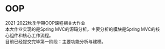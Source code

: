 # OOP  
2021-2022秋季学期OOP课程相关大作业  
本大作业实现的是Spring MVC的源码分析，主要分析的模块是Spring MVC的核心组件和核心工作流程。  
目前已经提交完毕第一阶段：主要功能分析与建模。
